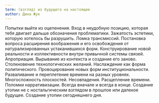 ```yaml
---
term: (взгляд) из будущего на настоящее
author: Дина Жук
---
```

Попытки выйти из оцепенения. Вход в неудобную позицию, которая тебя двигает дальше обозначения проблематики. Зажатость эстетики, которую хотелось бы разрушить. Ломка трансмиссий. Постановка вопроса расширения воображения и его освобождения от натурализированных устаканившихся форм. Конструирование новой реальности и коллективности внутри привычной системы связей. Апроприация. Вырывание из контекста и создание его заново. Столкновение технологических желаний. Наслаждение как форма политического. Провоцирование новых форм институциональности. Разваливание и переплетение времени на разных уровнях. Многосложность плоскостей. Несовпадения. Расщепление времени. Поломки нарративизации. Всегда вначале и всегда в конце. Создание утопии не с ностальгическим взглядом в прошлое или далекое будущее. Создание утопии сегодняшнего дня.